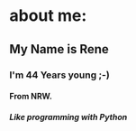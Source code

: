 # about me:
## My Name is Rene
### I'm 44 Years young ;-)
#### From NRW.
##### Like programming with Python
